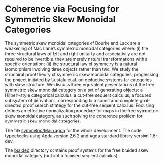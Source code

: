 # Coherence via Focusing for Symmetric Skew Monoidal Categories

The symmetric skew monoidal categories of Bourke and Lack are a weakening of Mac Lane’s symmetric monoidal categories where: (i) the three structural laws of left and right unitality and associativity are not required to be invertible, they are merely natural transformations with a specific orientation; (ii) the structural law of symmetry is a natural isomorphism involving three objects rather than two. 
We study the structural proof theory of symmetric skew monoidal categories, progressing the project initiated by Uustalu et al. on deductive systems for categories with skew structure. We discuss three equivalent presentations of the free symmetric skew monoidal category on a set of generating objects: a Hilbert-style categorical calculus; a cut-free sequent calculus; a focused subsystem of derivations, corresponding to a sound and complete goal-directed proof search strategy for the cut-free sequent calculus. Focusing defines an effective normalization procedure for maps in the free symmetric skew monoidal category, as such solving
the coherence problem for symmetric skew monoidal categories.


The file [symmetric/Main.agda](https://github.com/niccoloveltri/coh-symmskewmon/blob/main/symmetric/Main.agda) for the whole development.
The code typechecks using Agda version 2.6.2 and Agda standard library version 1.6-dev.

The [braided](https://github.com/niccoloveltri/coh-symmskewmon/tree/main/braided) directory contains proof systems for the free braided skew monoidal category (but not a focused sequent calculus).
